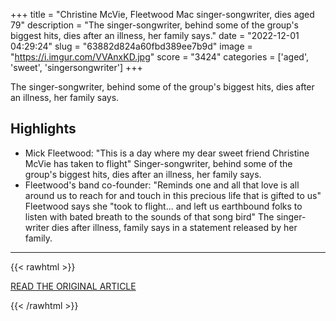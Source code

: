 +++
title = "Christine McVie, Fleetwood Mac singer-songwriter, dies aged 79"
description = "The singer-songwriter, behind some of the group's biggest hits, dies after an illness, her family says."
date = "2022-12-01 04:29:24"
slug = "63882d824a60fbd389ee7b9d"
image = "https://i.imgur.com/VVAnxKD.jpg"
score = "3424"
categories = ['aged', 'sweet', 'singersongwriter']
+++

The singer-songwriter, behind some of the group's biggest hits, dies after an illness, her family says.

## Highlights

- Mick Fleetwood: "This is a day where my dear sweet friend Christine McVie has taken to flight" Singer-songwriter, behind some of the group's biggest hits, dies after an illness, her family says.
- Fleetwood's band co-founder: "Reminds one and all that love is all around us to reach for and touch in this precious life that is gifted to us" Fleetwood says she "took to flight... and left us earthbound folks to listen with bated breath to the sounds of that song bird" The singer-writer dies after illness, family says in a statement released by her family.

---

{{< rawhtml >}}
  <p class="article-category">
    <a target="_blank" href="https://www.bbc.co.uk/news/entertainment-arts-63812952">READ THE ORIGINAL ARTICLE</a>
  </p>
{{< /rawhtml >}}
